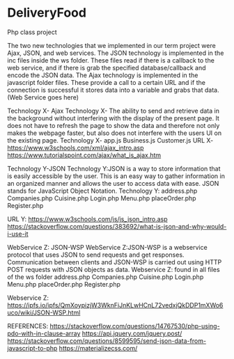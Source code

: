 # DeliveryFood
Php class project


The two new technologies that we implemented in our term project were Ajax, JSON, and web services. The JSON technology is implemented in the inc files inside the ws folder. These files read if there is a callback to the web service, and if there is grab the specified database/callback and encode the JSON data. The Ajax technology is implemented in the javascript folder files. These provide a call to a certain URL and if the connection is successful it stores data into a variable and grabs that data.
(Web Service goes here)


Technology X- Ajax
Technology X- The ability to send and retrieve data in the background without interfering with the display of the present page. It does not have to refresh the page to show the data and therefore not only makes the webpage faster, but also does not interfere with the users UI on the existing page.
Technology X- app.js
	            Business.js
	            Customer.js
URL X- https://www.w3schools.com/xml/ajax_intro.asp
	https://www.tutorialspoint.com/ajax/what_is_ajax.htm
	
Technology Y-JSON
Technology Y:JSON is a way to store information that is easily accessible by the user. This is an easy way to gather information in an organized manner and allows the user to access data with ease. JSON stands for JavaScript Object Notation.
Technology Y: address.php
             Companies.php
	Cuisine.php
	Login.php
	Menu.php
	placeOrder.php
	Register.php

URL Y: https://www.w3schools.com/js/js_json_intro.asp
	https://stackoverflow.com/questions/383692/what-is-json-and-why-would-i-use-it

WebService Z: JSON-WSP
WebService Z:JSON-WSP is a webservice protocol that uses JSON to send requests and get responses. Communication between clients and JSON-WSP is carried out using HTTP POST requests with JSON objects as data.
Webservice Z: found in all files of the ws folder
		address.php
             Companies.php
	Cuisine.php
	Login.php
	Menu.php
	placeOrder.php
	Register.php
	
Webservice Z:
https://ipfs.io/ipfs/QmXoypizjW3WknFiJnKLwHCnL72vedxjQkDDP1mXWo6uco/wiki/JSON-WSP.html




REFERENCES:
https://stackoverflow.com/questions/14767530/php-using-pdo-with-in-clause-array
https://api.jquery.com/jquery.post/
https://stackoverflow.com/questions/8599595/send-json-data-from-javascript-to-php
https://materializecss.com/
